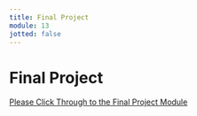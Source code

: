 ```yaml
---
title: Final Project
module: 13
jotted: false
---
```


# Final Project

[Please Click Through to the Final Project Module]({{site.baseurl}}/modules/final-project/overview/)
